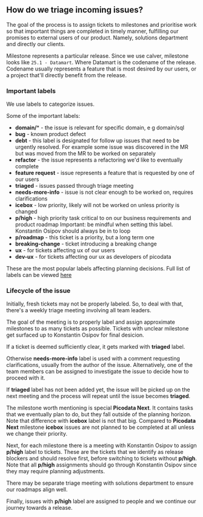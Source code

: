 ## How do we triage incoming issues?

The goal of the process is to assign tickets to milestones and prioritise work
so that important things are completed in timely manner, fulfilling our promises
to external users of our product. Namely, solutions department and directly our clients.

Milestone represents a particular release. Since we use calver, milestone looks
like `25.1 - Datamart`. Where Datamart is the codename of the release. Codename
usually represents a feature that is most desired by our users, or a project
that'll directly benefit from the release.

### Important labels

We use labels to categorize issues.

Some of the important labels:

- **domain/**\* - the issue is relevant for specific domain, e g domain/sql
- **bug** - known product defect
- **debt** - this label is designated for follow up issues that need to be urgently resolved.
  For example some issue was discovered in the MR but was moved from the MR to be worked
  on separately
- **refactor** - the issue represents a refactoring we'd like to eventually complete
- **feature request** - issue represents a feature that is requested by one of our users
- **triaged** - issues passed through triage meeting
- **needs-more-info** - issue is not clear enough to be worked on, requires clarifications
- **icebox** - low priority, likely will not be worked on unless priority is changed
- **p/high** - high priority task critical to on our business requirements and product roadmap
  Important: be mindful when setting this label. Konstantin Osipov should always be in to loop
- **p/roadmap** - this ticket is a priority, but a long term one
- **breaking-change** - ticket introducing a breaking change
- **ux** - for tickets affecting ux of our users
- **dev-ux** - for tickets affecting our ux as developers of picodata

These are the most popular labels affecting planning decisions.
Full list of labels can be viewed [here](https://git.picodata.io/groups/core/-/labels)

### Lifecycle of the issue

Initially, fresh tickets may not be properly labeled.
So, to deal with that, there's a weekly triage meeting involving all team leaders.

The goal of the meeting is to properly label and assign approximate milestones
to as many tickets as possible. Tickets with unclear milestone get surfaced up
to Konstantin Osipov for final desicion.

If a ticket is deemed sufficiently clear, it gets marked with **triaged** label.

Otherwise **needs-more-info** label is used with a comment requesting clarifications,
usually from the author of the issue. Alternatively, one of the team members can be
assigned to investigate the issue to decide how to proceed with it.

If **triaged** label has not been added yet, the issue will be picked up on the next meeting and
the process will repeat until the issue becomes **triaged**.

The milestone worth mentioning is special **Picodata Next**. It contains tasks that we
eventually plan to do, but they fall outside of the planning horizon. Note that difference
with **icebox** label is not that big. Compared to **Picodata Next** milestone **icebox** issues
are not planned to be completed at all unless we change their priority.

Next, for each milestone there is a meeting with Konstantin Osipov to assign **p/high** label to tickets.
These are the tickets that we identify as release blockers and should resolve first,
before switching to tickets without **p/high**. Note that all **p/high** assignments should go through
Konstantin Osipov since they may require planning adjustments.

There may be separate triage meeting with solutions department to ensure our roadmaps align well.

Finally, issues with **p/high** label are assigned to people and we continue our journey towards a release.
